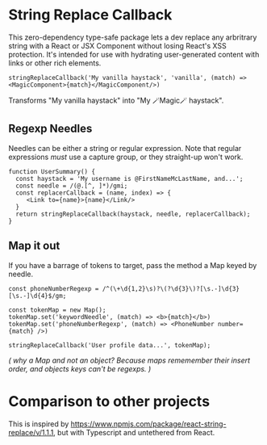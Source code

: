 # String Replace Callback
This zero-dependency type-safe package lets a dev replace any arbritrary string with a React or JSX Component without losing React's XSS protection. It's intended for use with hydrating user-generated content with links or other rich elements.

`stringReplaceCallback('My vanilla haystack', 'vanilla', (match) => <MagicComponent>{match}</MagicComponent/>)`

Transforms "My vanilla haystack" into "My 🪄Magic🪄 haystack".



## Regexp Needles
Needles can be either a string or regular expression. Note that regular expressions _must_ use a capture group, or they straight-up won't work.
 
```
function UserSummary() {
  const haystack = 'My username is @FirstNameMcLastName, and...';
  const needle = /(@.[^, ]*)/gmi;
  const replacerCallback = (name, index) => {
     <Link to={name}>{name}</Link/>
  }
  return stringReplaceCallback(haystack, needle, replacerCallback);
}
```

## Map it out
If you have a barrage of tokens to target, pass the method a Map keyed by needle.

```
const phoneNumberRegexp = /^(\+\d{1,2}\s)?\(?\d{3}\)?[\s.-]\d{3}[\s.-]\d{4}$/gm;

const tokenMap = new Map();
tokenMap.set('keywordNeedle', (match) => <b>{match}</b>)
tokenMap.set('phoneNumberRegexp', (match) => <PhoneNumber number={match} />)

stringReplaceCallback('User profile data...', tokenMap);
```
_( why a Map and not an object? Because maps rememember their insert order, and objects keys can't be regexps. )_

# Comparison to other projects
This is inspired by https://www.npmjs.com/package/react-string-replace/v/1.1.1, but with Typescript and untethered from React.
